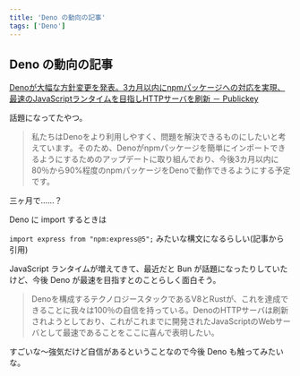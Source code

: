 ```yaml
---
title: 'Deno の動向の記事'
tags: ['Deno']
---
```


## Deno の動向の記事

[Denoが大幅な方針変更を発表。3カ月以内にnpmパッケージへの対応を実現、最速のJavaScriptランタイムを目指しHTTPサーバを刷新 － Publickey](https://www.publickey1.jp/blog/22/deno3npmjavascripthttp.html)

話題になってたやつ。

> 私たちはDenoをより利用しやすく、問題を解決できるものにしたいと考えています。そのため、Denoがnpmパッケージを簡単にインポートできるようにするためのアップデートに取り組んでおり、今後3カ月以内に80％から90%程度のnpmパッケージをDenoで動作できるようにする予定です。

三ヶ月で……？

Deno に import するときは

`import express from "npm:express@5";` みたいな構文になるらしい(記事から引用)

JavaScript ランタイムが増えてきて、最近だと Bun が話題になったりしていたけど、今後 Deno が最速を目指すとのことらしく面白そう。

> Denoを構成するテクノロジースタックであるV8とRustが、これを達成できることに我々は100％の自信を持っている。DenoのHTTPサーバは刷新されようとしており、これがこれまでに開発されたJavaScriptのWebサーバとして最速であることをここに喜んで表明したい。

すごいな〜強気だけど自信があるということなので今後 Deno も触ってみたいな。
